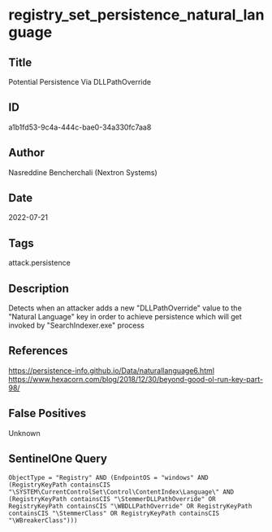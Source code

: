 # registry_set_persistence_natural_language

## Title
Potential Persistence Via DLLPathOverride

## ID
a1b1fd53-9c4a-444c-bae0-34a330fc7aa8

## Author
Nasreddine Bencherchali (Nextron Systems)

## Date
2022-07-21

## Tags
attack.persistence

## Description
Detects when an attacker adds a new "DLLPathOverride" value to the "Natural Language" key in order to achieve persistence which will get invoked by "SearchIndexer.exe" process

## References
https://persistence-info.github.io/Data/naturallanguage6.html
https://www.hexacorn.com/blog/2018/12/30/beyond-good-ol-run-key-part-98/

## False Positives
Unknown

## SentinelOne Query
```
ObjectType = "Registry" AND (EndpointOS = "windows" AND (RegistryKeyPath containsCIS "\SYSTEM\CurrentControlSet\Control\ContentIndex\Language\" AND (RegistryKeyPath containsCIS "\StemmerDLLPathOverride" OR RegistryKeyPath containsCIS "\WBDLLPathOverride" OR RegistryKeyPath containsCIS "\StemmerClass" OR RegistryKeyPath containsCIS "\WBreakerClass")))

```